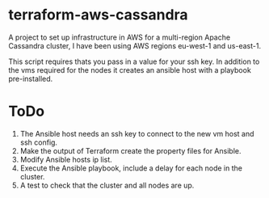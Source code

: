 # terraform-aws-cassandra
A project to set up infrastructure in AWS for a multi-region Apache Cassandra cluster, I have been using AWS regions eu-west-1 and us-east-1. 

This script requires thats you pass in a value for your ssh key. In addition to the vms required for the nodes it creates an ansible host with a playbook pre-installed. 

ToDo
====
1. The Ansible host needs an ssh key to connect to the new vm host and ssh config.
2. Make the output of Terraform create the property files for Ansible.
3. Modify Ansible hosts ip list. 
4. Execute the Ansible playbook, include a delay for each node in the cluster.
5. A test to check that the cluster and all nodes are up.
